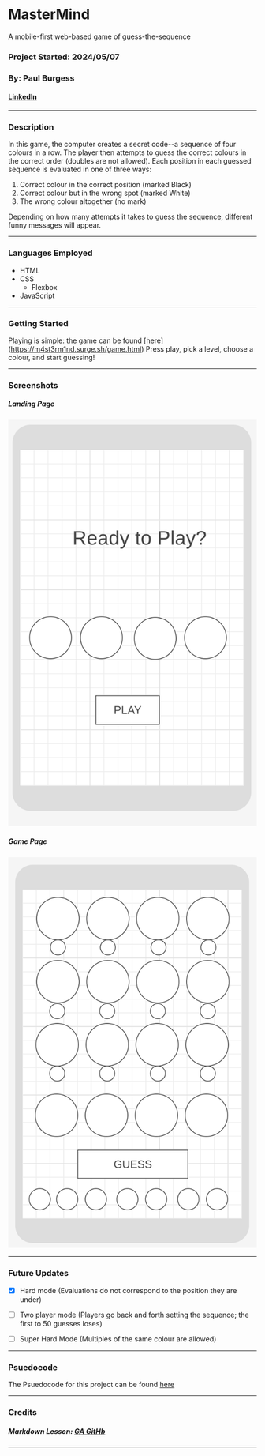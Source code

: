 # MasterMind
A mobile-first web-based game of guess-the-sequence
### Project Started: 2024/05/07
### By: Paul Burgess
#### [LinkedIn](https://www.linkedin.com/in/paul-burgess-a11154181/) 


***

### **Description**
In this game, the computer creates a secret code--a sequence of four colours in a row. The player then attempts to guess the correct colours in the correct order (doubles are not allowed). Each position in each guessed sequence is evaluated in one of three ways:
1. Correct colour in the correct position (marked Black)
2. Correct colour but in the wrong spot (marked White) 
3. The wrong colour altogether (no mark)

Depending on how many attempts it takes to guess the sequence, different funny messages will appear.

---

### **Languages Employed**

- HTML 
- CSS
  - Flexbox
- JavaScript
---

### **Getting Started**

Playing is simple: the game can be found [here] (https://m4st3rm1nd.surge.sh/game.html)
Press play, pick a level, choose a colour, and start guessing!



---

### **Screenshots**

##### Landing Page

![WireFrame1](landing.png)

##### Game Page

![Wireframe2](game.png)

---

### **Future Updates**

- [x] Hard mode (Evaluations do not correspond to the position they are under)
- [ ] Two player mode (Players go back and forth setting the sequence; the first to 50 guesses loses)
- [ ] Super Hard Mode (Multiples of the same colour are allowed)


---

### Psuedocode
 The Psuedocode for this project can be found [here](pseudocode.md)

---


### **Credits**

##### Markdown Lesson: [GA GitHb](https://github.com/SEB-2-26/u1_lab_markdown)


---

